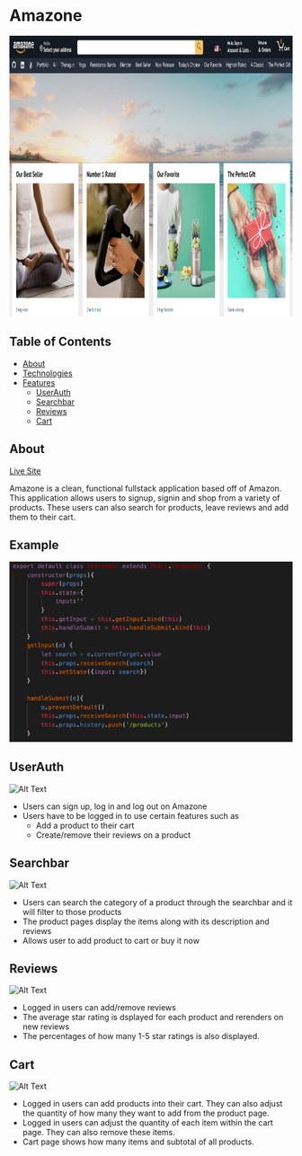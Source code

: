 # Amazone
<img src="/app/assets/images/homepage2.png" width="1000" height="500" />

## Table of Contents
* [About](#About)
* [Technologies](#Technologies)
* [Features](#Features)
    * [UserAuth](#UserAuth)
    * [Searchbar](#Searchbar)
    * [Reviews](#Reviews)
    * [Cart](#Cart)


## About
[Live Site](https://amazonee.herokuapp.com/#/)

Amazone is a clean, functional fullstack application based off of Amazon. This application allows users to signup, signin and shop from a variety of products. These users can also search for products, leave reviews and add them to their cart.

## Example
<img src="/app/assets/images/codesnippet.png"/>


## UserAuth
![Alt Text](https://media.giphy.com/media/HWOW0OIYsE7Zz0yx8W/giphy.gif)

* Users can sign up, log in and log out on Amazone
* Users have to be logged in to use certain features such as
   * Add a product to their cart
   * Create/remove their reviews on a product

## Searchbar
![Alt Text](https://media.giphy.com/media/B02iDFF4jwjPVinZdK/giphy.gif)
* Users can search the category of a product through the searchbar and it will filter to those products
* The product pages display the items along with its description and reviews
* Allows user to add product to cart or buy it now

## Reviews
![Alt Text](https://media.giphy.com/media/1Dot2JZ7vj3OgRmg7u/giphy.gif)
* Logged in users can add/remove reviews
* The average star rating is dsplayed for each product and rerenders on new reviews
* The percentages of how many 1-5 star ratings is also displayed. 

## Cart
![Alt Text](https://media.giphy.com/media/2GWTfIxItnqM8RmbTp/giphy.gif)
* Logged in users can add products into their cart. They can also adjust the quantity of how many they want to add from the product page.
* Logged in users can adjust the quantity of each item within the cart page. They can also remove these items.
* Cart page shows how many items and subtotal of all products.
